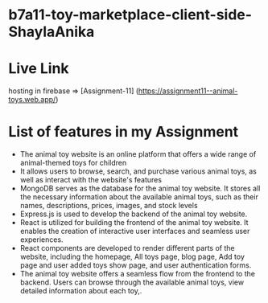 # b7a11-toy-marketplace-client-side-ShaylaAnika

# Live Link

hosting in firebase => [Assignment-11] (https://assignment11--animal-toys.web.app/)


# List of features in my Assignment
* The animal toy website is an online platform that offers a wide range of animal-themed toys for children 
*  It allows users to browse, search, and purchase various animal toys, as well as interact with the website's features
* MongoDB serves as the database for the animal toy website. It stores all the necessary information about the available animal toys, such as their names, descriptions, prices, images, and stock levels
* Express.js is used to develop the backend of the animal toy website.
* React is utilized for building the frontend of the animal toy website. It enables the creation of interactive user interfaces and seamless user experiences.
*  React components are developed to render different parts of the website, including the homepage, All toys page, blog page, Add toy page and user added toys show page, and user authentication forms.
*  The animal toy website offers a seamless flow from the frontend to the backend. Users can browse through the available animal toys, view detailed information about each toy,.